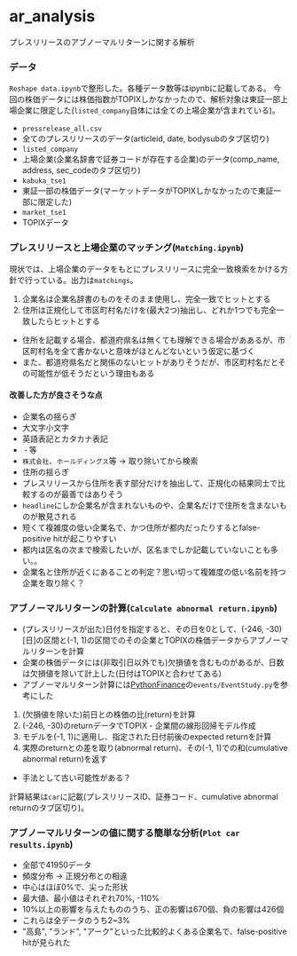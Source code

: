 # ar_analysis

プレスリリースのアブノーマルリターンに関する解析

### データ

`Reshape data.ipynb`で整形した。各種データ数等はipynbに記載してある。
今回の株価データには株価指数がTOPIXしかなかったので、解析対象は東証一部上場企業に限定した(`listed_company`自体には全ての上場企業が含まれている)。

* `pressrelease_all.csv`
 * 全てのプレスリリースのデータ(articleid, date, bodysubのタブ区切り)
* `listed_company`
 * 上場企業(企業名辞書で証券コードが存在する企業)のデータ(comp_name, address, sec_codeのタブ区切り)
* `kabuka_tse1`
 * 東証一部の株価データ(マーケットデータがTOPIXしかなかったので東証一部に限定した)
* `market_tse1`
 * TOPIXデータ
 
### プレスリリースと上場企業のマッチング(`Matching.ipynb`)

現状では、上場企業のデータをもとにプレスリリースに完全一致検索をかける方針で行っている。出力は`matchings`。

1. 企業名は企業名辞書のものをそのまま使用し、完全一致でヒットとする
2. 住所は正規化して市区町村名だけを(最大2つ)抽出し、どれか1つでも完全一致したらヒットとする
 * 住所を記載する場合、都道府県名は無くても理解できる場合がああるが、市区町村名を全て書かないと意味がほとんどないという仮定に基づく
 * また、都道府県名だと関係のないヒットがありそうだが、市区町村名だとその可能性が低そうだという理由もある
 
#### 改善した方が良さそうな点

* 企業名の揺らぎ
 * 大文字小文字
 * 英語表記とカタカナ表記
 * `・`等
 * `株式会社`、`ホールディングス`等 -> 取り除いてから検索
* 住所の揺らぎ
 * プレスリリースから住所を表す部分だけを抽出して、正規化の結果同士で比較するのが最善ではありそう
* `headline`にしか企業名が含まれないものや、企業名だけで住所を含まないものが散見される
* 短くて複雑度の低い企業名で、かつ住所が都内だったりするとfalse-positive hitが起こりやすい
 * 都内は区名の次まで検索したいが、区名までしか記載していないことも多い。。
 * 企業名と住所が近くにあることの判定？思い切って複雑度の低い名前を持つ企業を取り除く？

### アブノーマルリターンの計算(`Calculate abnormal return.ipynb`)

* (プレスリリースが出た)日付を指定すると、その日を0として、(-246, -30)[日]の区間と(-1, 1)の区間でのその企業とTOPIXの株価データからアブノーマルリターンを計算
 * 企業の株価データには(非取引日以外でも)欠損値を含むものがあるが、日数は欠損値を除いて計上した(日付はTOPIXと合わせてある)
* アブノーマルリターン計算には[PythonFinance](https://github.com/danielfrg/PythonFinance)の`events/EventStudy.py`を参考にした
 1. (欠損値を除いた)前日との株価の比(return)を計算
 2. (-246, -30)のreturnデータでTOPIX - 企業間の線形回帰モデル作成
 3. モデルを(-1, 1)に適用し、指定された日付前後のexpected returnを計算
 4. 実際のreturnとの差を取り(abnormal return)、その(-1, 1)での和(cumulative abnormal return)を返す
* 手法として古い可能性がある？

計算結果は`car`に記載(プレスリリースID、証券コード、cumulative abnormal returnのタブ区切り)。

### アブノーマルリターンの値に関する簡単な分析(`Plot car results.ipynb`)

* 全部で41950データ
* 頻度分布 -> 正規分布との相違
 * 中心はほぼ0%で、尖った形状
* 最大値、最小値はそれぞれ70%, -110%
* 10%以上の影響を与えたもののうち、正の影響は670個、負の影響は426個
 * これらは全データのうち2~3%
* "高島", "ランド", "アーク"といった比較的よくある企業名で、false-positive hitが見られた
